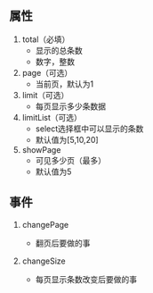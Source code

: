 ## 属性
1. total（必填）
    - 显示的总条数
    - 数字，整数
2. page（可选）
    - 当前页，默认为1
3. limit（可选）
    - 每页显示多少条数据
4. limitList（可选）
    - select选择框中可以显示的条数
    - 默认值为[5,10,20]
5. showPage
    - 可见多少页（最多）
    - 默认值为5


## 事件
1. changePage
    - 翻页后要做的事


2. changeSize
    - 每页显示条数改变后要做的事
